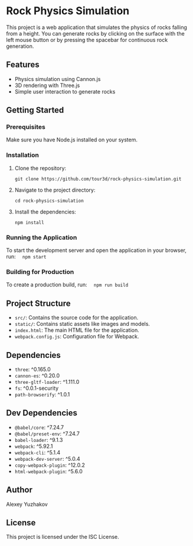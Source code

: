 # Rock Physics Simulation

This project is a web application that simulates the physics of rocks falling from a height. You can generate rocks by clicking on the surface with the left mouse button or by pressing the spacebar for continuous rock generation.

## Features

- Physics simulation using Cannon.js
- 3D rendering with Three.js
- Simple user interaction to generate rocks

## Getting Started

### Prerequisites

Make sure you have Node.js installed on your system.

### Installation

1. Clone the repository:

   ```
   git clone https://github.com/tour3d/rock-physics-simulation.git
   ```

2. Navigate to the project directory:

   ```
   cd rock-physics-simulation
   ```

3. Install the dependencies:
   ```
   npm install
   ```

### Running the Application

To start the development server and open the application in your browser, run:
`   npm start
  `

### Building for Production

To create a production build, run:
`   npm run build
  `

## Project Structure

- `src/`: Contains the source code for the application.
- `static/`: Contains static assets like images and models.
- `index.html`: The main HTML file for the application.
- `webpack.config.js`: Configuration file for Webpack.

## Dependencies

- `three`: ^0.165.0
- `cannon-es`: ^0.20.0
- `three-gltf-loader`: ^1.111.0
- `fs`: ^0.0.1-security
- `path-browserify`: ^1.0.1

## Dev Dependencies

- `@babel/core`: ^7.24.7
- `@babel/preset-env`: ^7.24.7
- `babel-loader`: ^9.1.3
- `webpack`: ^5.92.1
- `webpack-cli`: ^5.1.4
- `webpack-dev-server`: ^5.0.4
- `copy-webpack-plugin`: ^12.0.2
- `html-webpack-plugin`: ^5.6.0

## Author

Alexey Yuzhakov

## License

This project is licensed under the ISC License.
